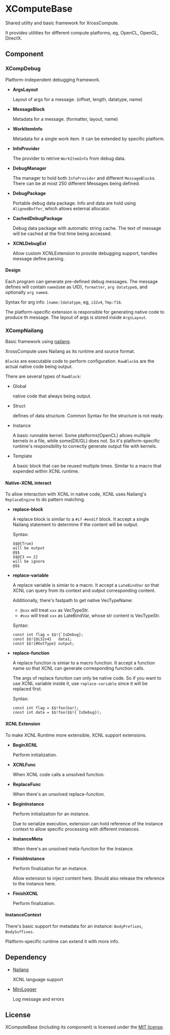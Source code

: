 # XComputeBase

Shared utility and basic framework for XrossCompute.

It provides utilities for different compute platforms, eg, OpenCL, OpenGL, DirectX.

## Component

### **XCompDebug**

Platform-independent debugging framework.

* **ArgsLayout** 
  
  Layout of args for a message. (offset, length, datatype, name)

* **MessageBlock** 
  
  Metadata for a message. (formatter, layout, name)

* **WorkItemInfo** 
  
  Metadata for a single work item. It can be extended by specific platform.

* **InfoProvider** 
  
  The provider to retrive `WorkItemInfo` from debug data.

* **DebugManager** 
  
  The manager to hold both `InfoProvider` and different `MessageBlock`s. There can be at most 250 different Messages being defined.

* **DebugPackage** 
  
  Portable debug data package. Info and data are hold using `AlignedBuffer`, which allows external allocator.

* **CachedDebugPackage** 
  
  Debug data package with automatic string cache. The text of message will be cached at the first time being accessed.

* **XCNLDebugExt** 
  
  Allow custom XCNLExtension to provide debugging support, handles message define parsing.

#### Design

Each program can generate pre-defined debug messages. The message defines will contain `name`(use as UID), `formatter`, `arg datatype`s, and optionally `arg name`s.

Syntax for arg info: `[name:]datatype`, eg, `i32v4`, `Tmp:f16`.

The platform-specific extension is responsible for generating native code to produce th message. The layout of args is stored inside `ArgsLayout`.

### **XCompNailang**

Basic framework using [nailang](../Nailang).

XrossCompute uses Nailang as its runtime and source format.

`Block`s are executable code to perform configuration. `RawBlock`s are the actual native code being output.

There are several types of `RawBlock`:
* Global
  
  native code that always being output.

* Struct
  
  defines of data structure. Common Syntax for the structure is not ready.

* Instance
  
  A basic runnable kernel. Some platforms(OpenCL) allows multiple kernels in a file, while some(DX/GL) does not. So it's platform-specific runtime's responsibility to correctly generate output file with kernels.

* Template
  
  A basic block that can be reused multiple times. Similar to a macro that expended within XCNL runtime.

#### Native-XCNL interact

To allow interaction with XCNL in native code, XCNL uses Nailang's `ReplaceEngine` to do pattern matching.

* **replace-block**
  
  A replace block is similar to a `#if-#endif` block. It accept a single Nailang statement to determine if the content will be output.

  Syntax:
  ```
  $$@{True}
  will be output
  @$$
  $$@{3 == 2}
  will be ignore
  @$$
  ```

* **replace-variable**

  A replace variable is simiar to a macro. It accept a `LateBindVar` so that XCNL can query from its context and output corresponding content.

  Additionally, there's fastpath to get native VecTypeName:
  * `@xxx` will treat `xxx` as VecTypeStr.
  * `#xxx` will treat `xxx` as LateBindVar, whose str content is VecTypeStr.

  Syntax:
  ```
  const int flag = $$!{`IsDebug};
  const $$!{@i32v4}   data1;
  const $$!{#OutType} output;
  ```

* **replace-function**

  A replace function is simiar to a macro function. It accept a function name so that XCNL can generate corresponding function calls.

  The args of replace function can only be native code. So if you want to use XCNL variable inside it, use `replace-variable` since it will be replaced first.

  Syntax:
  ```
  const int flag = $$!foo(bar);
  const int data = $$!foo($$!{`IsDebug});
  ```

#### XCNL Extension

To make XCNL Runtime more extensible, XCNL support extensions.

* **BeginXCNL**

  Perform initialization.

* **XCNLFunc**

  When XCNL code calls a unsolved function.
  
* **ReplaceFunc**

  When there's an unsolved replace-function.
  
* **BeginInstance**

  Perform initialization for an instance. 
  
  Due to serialize execution, extension can hold reference of the instance context to allow specific processing with different instances.
  
* **InstanceMeta**

  When there's an unsolved meta-function for the Instance.
  
* **FinishInstance**

  Perform finalization for an instance. 

  Allow extension to inject content here. Should also release the reference to the instance here.
  
* **FinishXCNL**

  Perform finalization.

#### InstanceContext

There's basic support for metadata for an instance: `BodyPrefixes`, `BodySuffixes`.

Platform-specific runtime can extend it with more info. 

## Dependency

* [Nailang](../Nailang)

  XCNL language support

* [MiniLogger](../MiniLogger)
  
  Log message and errors

## License

XComputeBase (including its component) is licensed under the [MIT license](../License.txt).
